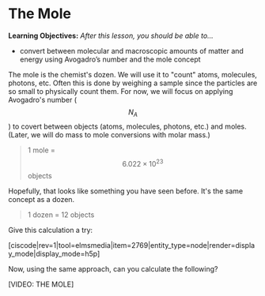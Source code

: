 <div style="float:right;margin:auto"><ebook-button title="Avogadro's Number" link="https://genchem.science.psu.edu/01-2-avogadro%E2%80%99s-number"></ebook-button></div>

# The Mole


**Learning Objectives:** _After this lesson, you should be able to…_

* convert between molecular and macroscopic amounts of matter and energy using Avogadro’s number and the mole concept

The mole is the chemist's dozen.  We will use it to "count" atoms, molecules, photons, etc.  Often this is done by weighing a sample since the particles are so small to physically count them.  For now, we will focus on applying Avogadro's number ($$N_A$$) to covert between objects (atoms, molecules, photons, etc.) and moles. (Later, we will do mass to mole conversions with molar mass.)
> 1 mole = $$6.022\times10^{23}$$ objects 

Hopefully, that looks like something you have seen before.  It's the same concept as a dozen.
> 1 dozen = 12 objects

Give this calculation a try:

[ciscode|rev=1|tool=elmsmedia|item=2769|entity_type=node|render=display_mode|display_mode=h5p]

Now, using the same approach, can you calculate the following?


[VIDEO: THE MOLE]